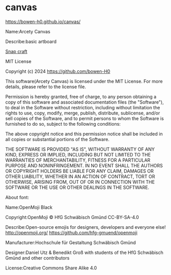 # canvas
https://bowen-h0.github.io/canvas/

Name:Arcety Canvas

Describe:basic artboard

[Snap craft](https://snapcraft.io/arcety-canvas)

MIT License

Copyright (c) 2024 https://github.com/bowen-H0

This software(Arcety Canvas) is licensed under the MIT License. For more details, please refer to the license file.
    
Permission is hereby granted, free of charge, to any person obtaining a copy of this software and associated documentation files (the "Software"), to deal in the Software without restriction, including without limitation the rights to use, copy, modify, merge, publish, distribute, sublicense, and/or sell copies of the Software, and to permit persons to whom the Software is furnished to do so, subject to the following conditions:

The above copyright notice and this permission notice shall be included in all copies or substantial portions of the Software.

THE SOFTWARE IS PROVIDED "AS IS", WITHOUT WARRANTY OF ANY KIND, EXPRESS OR IMPLIED, INCLUDING BUT NOT LIMITED TO THE WARRANTIES OF MERCHANTABILITY, FITNESS FOR A PARTICULAR PURPOSE AND NONINFRINGEMENT. IN NO EVENT SHALL THE AUTHORS OR COPYRIGHT HOLDERS BE LIABLE FOR ANY CLAIM, DAMAGES OR OTHER LIABILITY, WHETHER IN AN ACTION OF CONTRACT, TORT OR OTHERWISE, ARISING FROM, OUT OF OR IN CONNECTION WITH THE SOFTWARE OR THE USE OR OTHER DEALINGS IN THE SOFTWARE.



About font:


Name:OpenMoji Black

Copyright:OpenMoji © HfG Schwäbisch Gmünd CC-BY-SA-4.0

Describe:Open-source emojis for designers, developers and everyone else! http://openmoji.org/ https://github.com/hfg-gmuend/openmoji

Manufacturer:Hochschule für Gestaltung Schwäbisch Gmünd

Designer:Daniel Utz & Benedikt Groß with students of the HfG Schwäbisch Gmünd and other contributors

License:Creative Commons Share Alike 4.0
